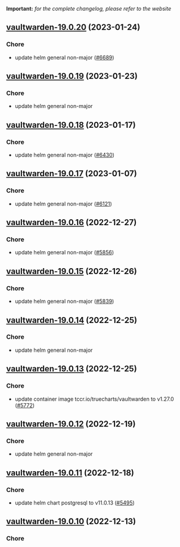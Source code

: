 **Important:**
*for the complete changelog, please refer to the website*




## [vaultwarden-19.0.20](https://github.com/truecharts/charts/compare/vaultwarden-19.0.19...vaultwarden-19.0.20) (2023-01-24)

### Chore

- update helm general non-major ([#6689](https://github.com/truecharts/charts/issues/6689))
  
  


## [vaultwarden-19.0.19](https://github.com/truecharts/charts/compare/vaultwarden-19.0.18...vaultwarden-19.0.19) (2023-01-23)

### Chore

- update helm general non-major
  
  


## [vaultwarden-19.0.18](https://github.com/truecharts/charts/compare/vaultwarden-19.0.17...vaultwarden-19.0.18) (2023-01-17)

### Chore

- update helm general non-major ([#6430](https://github.com/truecharts/charts/issues/6430))
  
  


## [vaultwarden-19.0.17](https://github.com/truecharts/charts/compare/vaultwarden-19.0.16...vaultwarden-19.0.17) (2023-01-07)

### Chore

- update helm general non-major ([#6121](https://github.com/truecharts/charts/issues/6121))
  
  


## [vaultwarden-19.0.16](https://github.com/truecharts/charts/compare/vaultwarden-19.0.15...vaultwarden-19.0.16) (2022-12-27)

### Chore

- update helm general non-major ([#5856](https://github.com/truecharts/charts/issues/5856))
  
  


## [vaultwarden-19.0.15](https://github.com/truecharts/charts/compare/vaultwarden-19.0.14...vaultwarden-19.0.15) (2022-12-26)

### Chore

- update helm general non-major ([#5839](https://github.com/truecharts/charts/issues/5839))
  
  


## [vaultwarden-19.0.14](https://github.com/truecharts/charts/compare/vaultwarden-19.0.13...vaultwarden-19.0.14) (2022-12-25)

### Chore

- update helm general non-major
  
  


## [vaultwarden-19.0.13](https://github.com/truecharts/charts/compare/vaultwarden-19.0.12...vaultwarden-19.0.13) (2022-12-25)

### Chore

- update container image tccr.io/truecharts/vaultwarden to v1.27.0 ([#5772](https://github.com/truecharts/charts/issues/5772))
  
  


## [vaultwarden-19.0.12](https://github.com/truecharts/charts/compare/vaultwarden-19.0.11...vaultwarden-19.0.12) (2022-12-19)

### Chore

- update helm general non-major
  
  


## [vaultwarden-19.0.11](https://github.com/truecharts/charts/compare/vaultwarden-19.0.10...vaultwarden-19.0.11) (2022-12-18)

### Chore

- update helm chart postgresql to v11.0.13 ([#5495](https://github.com/truecharts/charts/issues/5495))
  
  


## [vaultwarden-19.0.10](https://github.com/truecharts/charts/compare/vaultwarden-19.0.9...vaultwarden-19.0.10) (2022-12-13)

### Chore
